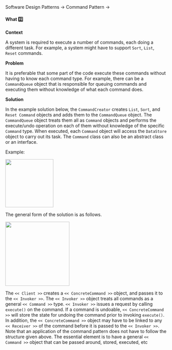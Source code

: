 <link rel="stylesheet" href="{{baseUrl}}/css/textbook.css">

<div class="website-content">

<div id="path">Software Design Patterns &rarr; Command Pattern &rarr;</div>

<div id="title">

#### What :two:

</div>

<div id="body">

**Context**

A system is required to execute a number of commands, each doing a different task. For example, a system might have to support `Sort`, `List`, `Reset` commands.

**Problem**

It is preferable that some part of the code execute these commands without having to know each command type. For example, there can be a `CommandQueue` object that is responsible for queuing commands and executing them without knowledge of what each command does.

**Solution**

In the example solution below, the `CommandCreator` creates `List`, `Sort`, and `Reset Command` objects and adds them to the `CommandQueue` object. The `CommandQueue` object treats them all as `Command` objects and performs the execute/undo operation on each of them without knowledge of the specific `Command` type. When executed, each `Command` object will access the `DataStore` object to carry out its task. The `Command` class can also be an abstract class or an interface.

<tip-box>

Example:

<img src="{{baseUrl}}/designPatterns/command/what/images/commandCreator.png" height="150" />
<p/>

</tip-box>

The general form of the solution is as follows.

<img src="{{baseUrl}}/designPatterns/command/what/images/clientInvoker.png" height="200" />
<p/>

The `<< Client >>` creates a `<< ConcreteCommand >>` object, and passes it to the `<< Invoker >>`. The `<< Invoker >>` object treats all commands as a general `<< Command >>` type.  `<< Invoker >>` issues a request by calling `execute()` on the command. If a command is undoable, `<< ConcreteCommand >>` will store the state for undoing the command prior to invoking `execute()`.  In addition, the `<< ConcreteCommand >>` object may have to be linked to any `<< Receiver >>` of the command before it is passed to the `<< Invoker >>`. Note that an application of the command pattern does not have to follow the structure given above. The essential element is to have a general `<< Command >>` object that can be passed around, stored, executed, etc

</div>

<div id="extras">
<div>

</div>
